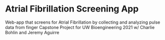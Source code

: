 # Atrial Fibrillation Screening App
Web-app that screens for Atrial Fibrillation by collecting and analyzing pulse data from finger
Capstone Project for UW Bioengineering 2021 w/ Charlie Bohlin and Jeremy Aguirre
